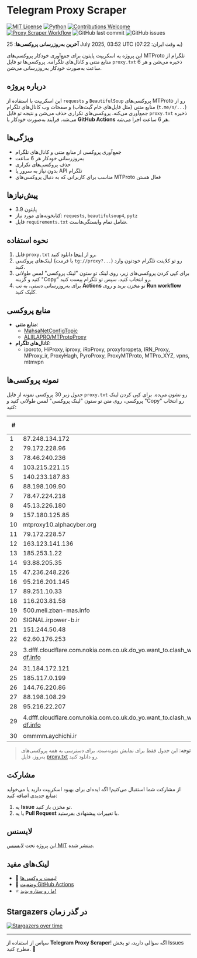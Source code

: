 # Telegram Proxy Scraper

[![MIT License](https://img.shields.io/badge/license-MIT-blue.svg)](https://opensource.org/licenses/MIT)
[![Python](https://img.shields.io/badge/python-3.9-blue)](https://www.python.org/downloads/)
[![Contributions Welcome](https://img.shields.io/badge/contributions-welcome-brightgreen.svg?style=flat)](https://github.com/tinde29/telegram-proxy-scraper/issues)
[![Proxy Scraper Workflow](https://github.com/tinde29/telegram-proxy-scraper/actions/workflows/scraper.yml/badge.svg)](https://github.com/tinde29/telegram-proxy-scraper/actions/workflows/scraper.yml)
![GitHub last commit](https://img.shields.io/github/last-commit/tinde29/telegram-proxy-scraper)
![GitHub issues](https://img.shields.io/github/issues/tinde29/telegram-proxy-scraper)

**آخرین به‌روزرسانی پروکسی‌ها**: 25 July 2025, 03:52 UTC (به وقت ایران: 07:22)

این پروژه یه اسکریپت پایتون برای جمع‌آوری خودکار پروکسی‌های MTProto تلگرام از منابع متنی و کانال‌های تلگرامه. پروکسی‌ها تو فایل `proxy.txt` ذخیره می‌شن و هر 6 ساعت به‌صورت خودکار به‌روزرسانی می‌شن.

## درباره پروژه

این اسکریپت با استفاده از `requests` و `BeautifulSoup` پروکسی‌های MTProto رو از منابع متنی (مثل فایل‌های خام گیت‌هاب) و صفحات وب کانال‌های تلگرام (`t.me/s/...`) جمع‌آوری می‌کنه. پروکسی‌های تکراری حذف می‌شن و نتیجه تو فایل `proxy.txt` ذخیره می‌شه. فرآیند به‌صورت خودکار با **GitHub Actions** هر 6 ساعت اجرا می‌شه.

## ویژگی‌ها
- جمع‌آوری پروکسی از منابع متنی و کانال‌های تلگرام
- به‌روزرسانی خودکار هر 6 ساعت
- حذف پروکسی‌های تکراری
- بدون نیاز به سرور یا API تلگرام
- مناسب برای کاربرانی که به دنبال پروکسی‌های MTProto فعال هستن

## پیش‌نیازها
- پایتون 3.9
- کتابخونه‌های مورد نیاز: `requests`, `beautifulsoup4`, `pytz`
- فایل `requirements.txt` شامل تمام وابستگی‌هاست.

## نحوه استفاده
1. فایل `proxy.txt` رو از [اینجا](proxy.txt) دانلود کنید.
2. لینک‌های پروکسی (با فرمت `tg://proxy?...`) رو تو کلاینت تلگرام خودتون وارد کنید.
3. برای کپی کردن پروکسی‌های زیر، روی لینک تو ستون "لینک پروکسی" لمس طولانی کنید و گزینه "Copy" رو انتخاب کنید، سپس تو تلگرام پیست کنید.
4. برای به‌روزرسانی دستی، به تب **Actions** تو مخزن برید و روی **Run workflow** کلیک کنید.

## منابع پروکسی
- **منابع متنی**:
  - [MahsaNetConfigTopic](https://raw.githubusercontent.com/MahsaNetConfigTopic/proxy/main/proxies.txt)
  - [ALIILAPRO/MTProtoProxy](https://raw.githubusercontent.com/ALIILAPRO/MTProtoProxy/main/proxy-list.txt)
- **کانال‌های تلگرام**:
  - iporoto, HiProxy, iproxy, iRoProxy, proxyforopeta, IRN_Proxy, MProxy_ir, ProxyHagh, PyroProxy, ProxyMTProto, MTPro_XYZ, vpns, mtmvpn

## نمونه پروکسی‌ها
جدول زیر 30 پروکسی نمونه از فایل `proxy.txt` رو نشون می‌ده. برای کپی کردن لینک پروکسی، روی متن تو ستون "لینک پروکسی" لمس طولانی کنید و "Copy" رو انتخاب کنید:

| #  | سرور (Server)       | پورت (Port) | وضعیت     | لینک پروکسی                     |
|----|---------------------|-------------|-----------|---------------------------------|
| 1 | 87.248.134.172 | 443 | فعال | `tg://proxy?server=87.248.134.172&port=443&secret=ee0000f00f0f775555fffffff5006e2e696D656469612E737465616D706F77657265642E636F6D` |
| 2 | 79.172.228.96 | 700 | فعال | `tg://proxy?server=79.172.228.96&port=700&secret=7gAA8A8Pd1VV9QBuLmltZWRpYS5zdGVhbXBvd2VyZWQuY29t__` |
| 3 | 78.46.240.236 | 443 | فعال | `tg://proxy?server=78.46.240.236&port=443&secret=0c30628212cbbd7ac519130205525d15` |
| 4 | 103.215.221.15 | 8880 | فعال | `tg://proxy?server=103.215.221.15&port=8880&secret=ee6b8f9952c8f9c4e043cc3f24d0ae1bf47a756c612e6972` |
| 5 | 140.233.187.83 | 70 | فعال | `tg://proxy?server=140.233.187.83&port=70&secret=7td9tD7jch8Py0Ck_2O1zSdtZWRpYS5zdGVhbXBvd2VyZWQuY29t` |
| 6 | 88.198.109.90 | 6968 | فعال | `tg://proxy?server=88.198.109.90&port=6968&secret=adf40f46d165230637065edeeac211a9` |
| 7 | 78.47.224.218 | 155 | فعال | `tg://proxy?server=78.47.224.218&port=155&secret=7gffffffff_f_Adkb3dubG9hZC53aW5kb3dzdXBkYXRlLmNvbQ` |
| 8 | 45.13.226.180 | 8882 | فعال | `tg://proxy?server=45.13.226.180&port=8882&secret=eed700433aba3557d5e83d82beb4ab735873332e616d617a6f6e6177732e636f6d` |
| 9 | 157.180.125.85 | 98 | فعال | `tg://proxy?server=157.180.125.85&port=98&secret=1320PuNyHw_LQKT_Y7XNJw==` |
| 10 | mtproxy10.alphacyber.org | 443 | فعال | `tg://proxy?server=mtproxy10.alphacyber.org&port=443&secret=dde5ceff7c8a4a80fcad3dae7d23f3ac65` |
| 11 | 79.172.228.57 | 70 | فعال | `tg://proxy?server=79.172.228.57&port=70&secret=ee0000f00f0f775555fffffff5006e2e696D656469612E737465616D706F77657265642E636F6D` |
| 12 | 163.123.141.136 | 443 | فعال | `tg://proxy?server=163.123.141.136&port=443&secret=ddf900af441604263a084c1aa73af331ac` |
| 13 | 185.253.1.22 | 333 | فعال | `tg://proxy?server=185.253.1.22&port=333&secret=7rXpXsHm4qJ_nKJvoq_oq_ptZWRpYS5zdGVhbXBvd2VyZWQuY29t` |
| 14 | 93.88.205.35 | 85 | فعال | `tg://proxy?server=93.88.205.35&port=85&secret=7gAA8A8Pd1VV__9QBuLmltZWRpYS5zdGVhbXBvd2VyZWQuY29t` |
| 15 | 47.236.248.226 | 443 | فعال | `tg://proxy?server=47.236.248.226&port=443&secret=ee0857670d0264d45aa725034b90631f5d617a7572652e6d6963726f736f66742e636f6d` |
| 16 | 95.216.201.145 | 9091 | فعال | `tg://proxy?server=95.216.201.145&port=9091&secret=7ggggggg-r-r-r__AAAAAAAtLmNvbS0=)__` |
| 17 | 89.251.10.33 | 6443 | فعال | `tg://proxy?server=89.251.10.33&port=6443&secret=ee151151151151151151151151151151156d656469612e737465616d706f77657265642e636f6d)**` |
| 18 | 116.203.81.58 | 8888 | فعال | `tg://proxy?server=116.203.81.58&port=8888&secret=FgMBAgABAAH8AwOG4kw63Q` |
| 19 | 500.meli.zban-mas.info | 8888 | فعال | `tg://proxy?server=500.meli.zban-mas.info&port=8888&secret=7gAA8A8Pd1VV____9QBuLmltZWRpYS5zdGVhbXBvd2VyZWQuY29t` |
| 20 | SIGNAL.irpower-b.ir | 443 | فعال | `tg://proxy?server=SIGNAL.irpower-b.ir&port=443&secret=eed77db43ee3721f0fcb40a4ff63b5cd276D656469612E737465616D706F77657265642E636F6D` |
| 21 | 151.244.50.48 | 443 | فعال | `tg://proxy?server=151.244.50.48&port=443&secret=eed77db43ee3721f0fcb40a4ff63b5cd276D656469612E737465616D706F77657265642E636F6D` |
| 22 | 62.60.176.253 | 443 | فعال | `tg://proxy?server=62.60.176.253&port=443&secret=eed77db43ee3721f0fcb40a4ff63b5cd276D656469612E737465616D706F77657265642E636F6D` |
| 23 | 3.dfff.cloudflare.com.nokia.com.co.uk.do_yo.want_to.clash_with.this.www.microsoft.com.there_is_no.place_like.localhost.www.bing.com.count_with_me.cyou.net.digikala.com.www.enamad.ir.www.google.com.again_to_fight.everyone.i_am.the_internet.zban-df.info | 8888 | فعال | `tg://proxy?server=3.dfff.cloudflare.com.nokia.com.co.uk.do_yo.want_to.clash_with.this.www.microsoft.com.there_is_no.place_like.localhost.www.bing.com.count_with_me.cyou.net.digikala.com.www.enamad.ir.www.google.com.again_to_fight.everyone.i_am.the_internet.zban-df.info&port=8888&secret=FgMBAgABAAH8AwOG4kw63Q` |
| 24 | 31.184.172.121 | 2086 | فعال | `tg://proxy?server=31.184.172.121&port=2086&secret=1f9fdd1eddffba2661772fa299eef89c` |
| 25 | 185.117.0.199 | 8882 | فعال | `tg://proxy?server=185.117.0.199&port=8882&secret=eed700433aba3557d5e83d82beb4ab735873332e616d617a6f6e6177732e636f6d` |
| 26 | 144.76.220.86 | 443 | فعال | `tg://proxy?server=144.76.220.86&port=443&secret=7s8J5YYVhvOdr-WqHy_58gVtZWRpYS5zdGVhbXBvd2VyZWQuY29t` |
| 27 | 88.198.108.29 | 443 | فعال | `tg://proxy?server=88.198.108.29&port=443&secret=DDBighLLvXrFGRMCBVJdFQ` |
| 28 | 95.216.22.207 | 443 | فعال | `tg://proxy?server=95.216.22.207&port=443&secret=7HQighJPBNMYVRNB6tdkVw` |
| 29 | 4.dfff.cloudflare.com.nokia.com.co.uk.do_yo.want_to.clash_with.this.www.microsoft.com.there_is_no.place_like.localhost.www.bing.com.count_with_me.cyou.net.digikala.com.www.enamad.ir.www.google.com.again_to_fight.everyone.i_am.the_internet.zban-df.info | 8888 | فعال | `tg://proxy?server=4.dfff.cloudflare.com.nokia.com.co.uk.do_yo.want_to.clash_with.this.www.microsoft.com.there_is_no.place_like.localhost.www.bing.com.count_with_me.cyou.net.digikala.com.www.enamad.ir.www.google.com.again_to_fight.everyone.i_am.the_internet.zban-df.info&port=8888&secret=FgMBAgABAAH8AwOG4kw63Q` |
| 30 | ommmm.aychichi.ir | 443 | فعال | `tg://proxy?server=ommmm.aychichi.ir&port=443&secret=7gAA8A8Pd1VV____9QBuLmltZWRpYS5zdGVhbXBvd2VyZWQuY29t)__` |


> **توجه**: این جدول فقط برای نمایش نمونه‌ست. برای دسترسی به همه پروکسی‌های به‌روز، فایل [proxy.txt](proxy.txt) رو دانلود کنید.

## مشارکت
از مشارکت شما استقبال می‌کنیم! اگه ایده‌ای برای بهبود اسکریپت دارید یا می‌خواید منابع جدیدی اضافه کنید:
1. یه **Issue** تو مخزن باز کنید.
2. یا یه **Pull Request** با تغییرات پیشنهادی بفرستید.

## لایسنس
این پروژه تحت [لایسنس MIT](LICENSE) منتشر شده.

## لینک‌های مفید
- 📄 [لیست پروکسی‌ها](proxy.txt)
- 🚀 [وضعیت GitHub Actions](https://github.com/tinde29/telegram-proxy-scraper/actions)
- ⭐ [ما رو ستاره بدید!](https://github.com/tinde29/telegram-proxy-scraper)

## Stargazers در گذر زمان
[![Stargazers over time](https://starchart.cc/tinde29/telegram-proxy-scraper.svg?variant=adaptive)](https://starchart.cc/tinde29/telegram-proxy-scraper)

---

سپاس از استفاده از **Telegram Proxy Scraper**! اگه سؤالی دارید، تو بخش Issues مطرح کنید. 🌟
